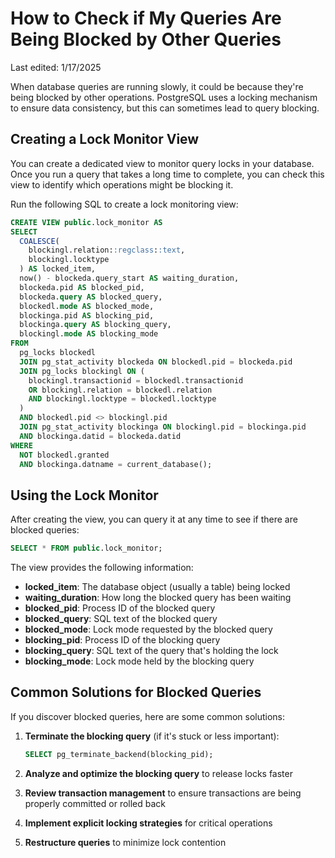 # How to Check if My Queries Are Being Blocked by Other Queries

Last edited: 1/17/2025

When database queries are running slowly, it could be because they're being blocked by other operations. PostgreSQL uses a locking mechanism to ensure data consistency, but this can sometimes lead to query blocking.

## Creating a Lock Monitor View

You can create a dedicated view to monitor query locks in your database. Once you run a query that takes a long time to complete, you can check this view to identify which operations might be blocking it.

Run the following SQL to create a lock monitoring view:

```sql
CREATE VIEW public.lock_monitor AS
SELECT
  COALESCE(
    blockingl.relation::regclass::text,
    blockingl.locktype
  ) AS locked_item,
  now() - blockeda.query_start AS waiting_duration,
  blockeda.pid AS blocked_pid,
  blockeda.query AS blocked_query,
  blockedl.mode AS blocked_mode,
  blockinga.pid AS blocking_pid,
  blockinga.query AS blocking_query,
  blockingl.mode AS blocking_mode
FROM
  pg_locks blockedl
  JOIN pg_stat_activity blockeda ON blockedl.pid = blockeda.pid
  JOIN pg_locks blockingl ON (
    blockingl.transactionid = blockedl.transactionid
    OR blockingl.relation = blockedl.relation
    AND blockingl.locktype = blockedl.locktype
  )
  AND blockedl.pid <> blockingl.pid
  JOIN pg_stat_activity blockinga ON blockingl.pid = blockinga.pid
  AND blockinga.datid = blockeda.datid
WHERE
  NOT blockedl.granted
  AND blockinga.datname = current_database();
```

## Using the Lock Monitor

After creating the view, you can query it at any time to see if there are blocked queries:

```sql
SELECT * FROM public.lock_monitor;
```

The view provides the following information:

- **locked_item**: The database object (usually a table) being locked
- **waiting_duration**: How long the blocked query has been waiting
- **blocked_pid**: Process ID of the blocked query
- **blocked_query**: SQL text of the blocked query
- **blocked_mode**: Lock mode requested by the blocked query
- **blocking_pid**: Process ID of the blocking query
- **blocking_query**: SQL text of the query that's holding the lock
- **blocking_mode**: Lock mode held by the blocking query

## Common Solutions for Blocked Queries

If you discover blocked queries, here are some common solutions:

1. **Terminate the blocking query** (if it's stuck or less important):
   ```sql
   SELECT pg_terminate_backend(blocking_pid);
   ```

2. **Analyze and optimize the blocking query** to release locks faster

3. **Review transaction management** to ensure transactions are being properly committed or rolled back

4. **Implement explicit locking strategies** for critical operations

5. **Restructure queries** to minimize lock contention
